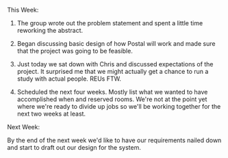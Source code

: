 This Week: 
1. The group wrote out the problem statement and spent a little time reworking the abstract. 

2. Began discussing basic design of how Postal will work and made sure that the project was going to be feasible.

3. Just today we sat down with Chris and discussed expectations of the project. It surprised me that we might actually get a chance to run a study with actual people. REUs FTW. 

4. Scheduled the next four weeks. Mostly list what we wanted to have accomplished when and reserved rooms. We're not at the point yet where we're ready to divide up jobs so we'll be working together for the next two weeks at least.


Next Week: 

By the end of the next week we'd like to have our requirements nailed down and start to draft out our design for the system.